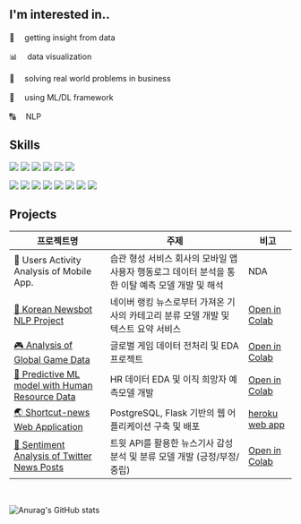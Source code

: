 ## I'm interested in..
🚀 　getting insight from data

📊 　data visualization

💼  　solving real world problems in business

🤖  　using ML/DL framework

🔠 　NLP

## Skills
<img src="https://img.shields.io/badge/python-3766AB?style=flat-square&logo=Python&logoColor=white"/></a>
<img src="https://img.shields.io/badge/jupyter-F37626?style=flat-square&logo=Jupyter&logoColor=white"/></a>
<img src="https://img.shields.io/badge/numpy-013243?style=flat-square&logo=NumPy&logoColor=white"/></a>
<img src="https://img.shields.io/badge/pandas-150458?style=flat-square&logo=pandas&logoColor=white"/></a>
<img src="https://img.shields.io/badge/sklearn-F7931E?style=flat-square&logo=scikit-learn&logoColor=white"/></a>
<img src="https://img.shields.io/badge/tensorflow-FF6F00?style=flat-square&logo=TensorFlow&logoColor=white"/></a>

<img src="https://img.shields.io/badge/MySQL-4479A1?style=flat-square&logo=MySQL&logoColor=white"/></a> 
<img src="https://img.shields.io/badge/SQLite-003B57?style=flat-square&logo=SQLite&logoColor=white"/></a> 
<img src="https://img.shields.io/badge/postgreSQL-4169E1?style=flat-square&logo=PostgreSQL&logoColor=white"/></a> 
<img src="https://img.shields.io/badge/plotly-3F4F75?style=flat-square&logo=Plotly&logoColor=white"/></a>
<img src="https://img.shields.io/badge/flask-000000?style=flat-square&logo=Flask&logoColor=white"/></a> 
<img src="https://img.shields.io/badge/heroku-430098?style=flat-square&logo=Heroku&logoColor=white"/></a> 
<img src="https://img.shields.io/badge/css-1572B6?style=flat-square&logo=CSS3&logoColor=white"/></a> 
<img src="https://img.shields.io/badge/html-E34F26?style=flat-square&logo=HTML5&logoColor=white"/></a>

## Projects
| 프로젝트명 | 주제 | 비고 |
|-------|--------|-----|
|📱 Users Activity Analysis of Mobile App. | 습관 형성 서비스 회사의 모바일 앱 사용자 행동로그 데이터 분석을 통한 이탈 예측 모델 개발 및 해석 | NDA
| [🤖 Korean Newsbot NLP Project](https://github.com/JoonghoonChoi/Korean-newsbot-nlp) | 네이버 랭킹 뉴스로부터 가져온 기사의 카테고리 분류 모델 개발 및 텍스트 요약 서비스 | [Open in Colab](https://colab.research.google.com/github/JoonghoonChoi/Korean-newsbot-nlp/blob/main/Korean_newsbot_nlp.ipynb) | 
| [🎮 Analysis of Global Game Data](https://drive.google.com/file/d/1sob-qKtRw9jOYggoCawJLv4nG8R8vrl2/view?usp=sharing) | 글로벌 게임 데이터 전처리 및 EDA 프로젝트 | [Open in Colab](https://colab.research.google.com/github/JoonghoonChoi/AI_01_Projects/blob/main/Section_1/AI_01_%EC%B5%9C%EC%A4%91%ED%9B%88_Project_Section_1.ipynb) |
| [💼 Predictive ML model with Human Resource Data](https://drive.google.com/file/d/18gQ5LhJmzdznYOerEt4LjfjC9UUrHgh1/view?usp=sharing) | HR 데이터 EDA 및 이직 희망자 예측모델 개발 | [Open in Colab](https://colab.research.google.com/github/JoonghoonChoi/AI_01_Projects/blob/main/Section_2/AI_01_%EC%B5%9C%EC%A4%91%ED%9B%88_Prjoect_Section_2.ipynb)
| [🌏 Shortcut-news Web Application](https://github.com/JoonghoonChoi/shortcut-news-app) | PostgreSQL, Flask 기반의 웹 어플리케이션 구축 및 배포 | [heroku web app](https://shortcut-news.herokuapp.com)
| [📰 Sentiment Analysis of Twitter News Posts](https://github.com/JoonghoonChoi/TweetSentimentAnalysis) | 트윗 API를 활용한 뉴스기사 감성분석 및 분류 모델 개발 (긍정/부정/중립) |[Open in Colab](https://colab.research.google.com/github/JoonghoonChoi/TweetSentimentAnalysis/blob/master/AI_01_%EC%B5%9C%EC%A4%91%ED%9B%88_Project_Section_4.ipynb) |

<br>

![Anurag's GitHub stats](https://github-readme-stats.vercel.app/api?username=JoonghoonChoi&count_private=true&show_icons=true&theme=cobalt&include_all_commits=True)

